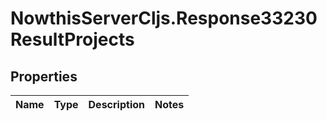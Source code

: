 # NowthisServerCljs.Response33230ResultProjects

## Properties
Name | Type | Description | Notes
------------ | ------------- | ------------- | -------------


